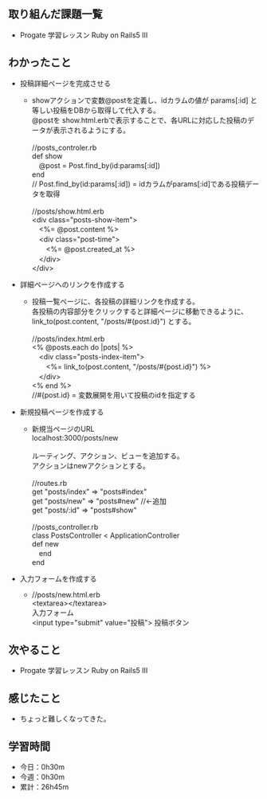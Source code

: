 ## 取り組んだ課題一覧
- Progate 学習レッスン Ruby on Rails5 III
## わかったこと
- 投稿詳細ページを完成させる
    - showアクションで変数@postを定義し、idカラムの値が params[:id] と等しい投稿をDBから取得して代入する。<br>
@postを show.html.erbで表示することで、各URLに対応した投稿のデータが表示されるようにする。<br><br>
//posts_controler.rb<br>
def show<br>
 　@post = Post.find_by(id:params[:id])<br>
end<br>
// Post.find_by(id:params[:id]) = idカラムがparams[:id]である投稿データを取得<br><br>
//posts/show.html.erb<br>
&lt;div class=&quot;posts-show-item&quot;&gt;<br>
 　&lt;%= @post.content %&gt;<br>
 　&lt;div class=&quot;post-time&quot;&gt;<br>
  　　&lt;%= @post.created_at %&gt;<br>
 　&lt;/div&gt;<br>
&lt;/div&gt;

- 詳細ページへのリンクを作成する
    - 投稿一覧ページに、各投稿の詳細リンクを作成する。<br>
各投稿の内容部分をクリックすると詳細ページに移動できるように、<br>
link_to(post.content, &quot;/posts/#{post.id}&quot;) とする。<br><br>
//posts/index.html.erb<br>
&lt;% @posts.each do |pots| %&gt;<br>
 　&lt;div class=&quot;posts-index-item&quot;&gt;<br>
  　　&lt;%= link_to(post.content, &quot;/posts/#{post.id}&quot;) %&gt;<br>
 　&lt;/div&gt;<br>
&lt;% end %&gt;<br>
//#{post.id} = 変数展開を用いて投稿のidを指定する

- 新規投稿ページを作成する
    - 新規当ページのURL<br>
localhost:3000/posts/new<br><br>
ルーティング、アクション、ビューを追加する。<br>
アクションはnewアクションとする。<br><br>
//routes.rb<br>
get &quot;posts/index&quot; =&gt; &quot;posts#index&quot;<br>
get &quot;posts/new&quot; =&gt; &quot;posts#new&quot; //&larr;追加<br>
get &quot;posts/:id&quot; =&gt; &quot;posts#show&quot;<br><br>
//posts_controller.rb<br>
class PostsController &lt; ApplicationController<br>
def new<br>
 　end<br>
end

- 入力フォームを作成する
    - //posts/new.html.erb<br>
&lt;textarea&gt;&lt;/textarea&gt;<br>
入力フォーム<br>
&lt;input type=&quot;submit&quot; value=&quot;投稿&quot;&gt;
投稿ボタン
## 次やること
- Progate 学習レッスン Ruby on Rails5 III
## 感じたこと
- ちょっと難しくなってきた。
## 学習時間
- 今日：0h30m
- 今週：0h30m
- 累計：26h45m